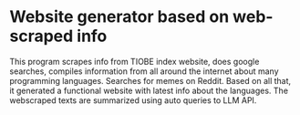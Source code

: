 # Website generator based on web-scraped info
This program scrapes info from TIOBE index website, does google searches, compiles information from all around the internet about many programming languages. Searches for memes on Reddit. Based on all that, it generated a functional website with latest info about the languages. The webscraped texts are summarized using auto queries to LLM API. 
